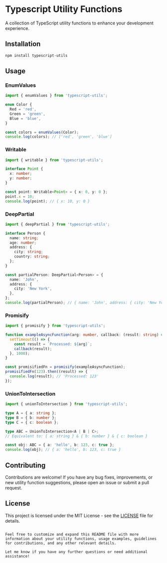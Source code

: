 # Typescript Utility Functions

A collection of TypeScript utility functions to enhance your development experience.

## Installation
``` bash
npm install typescript-utils
```

## Usage

### EnumValues

```typescript
import { enumValues } from 'typescript-utils';

enum Color {
  Red = 'red',
  Green = 'green',
  Blue = 'blue',
}

const colors = enumValues(Color);
console.log(colors); // ['red', 'green', 'blue']
```

### Writable

```typescript
import { writable } from 'typescript-utils';

interface Point {
  x: number;
  y: number;
}

const point: Writable<Point> = { x: 0, y: 0 };
point.x = 10;
console.log(point); // { x: 10, y: 0 }
```

### DeepPartial

```typescript
import { deepPartial } from 'typescript-utils';

interface Person {
  name: string;
  age: number;
  address: {
    city: string;
    country: string;
  };
}

const partialPerson: DeepPartial<Person> = {
  name: 'John',
  address: {
    city: 'New York',
  },
};
console.log(partialPerson); // { name: 'John', address: { city: 'New York' } }
```

### Promisify

```typescript
import { promisify } from 'typescript-utils';

function exampleAsyncFunction(arg: number, callback: (result: string) => void) {
  setTimeout(() => {
    const result = `Processed: ${arg}`;
    callback(result);
  }, 1000);
}

const promisifiedFn = promisify(exampleAsyncFunction);
promisifiedFn(123).then((result) => {
  console.log(result); // 'Processed: 123'
});
```

### UnionToIntersection

```typescript
import { unionToIntersection } from 'typescript-utils';

type A = { a: string };
type B = { b: number };
type C = { c: boolean };

type ABC = UnionToIntersection<A | B | C>;
// Equivalent to: { a: string } & { b: number } & { c: boolean }

const obj: ABC = { a: 'hello', b: 123, c: true };
console.log(obj); // { a: 'hello', b: 123, c: true }
```

## Contributing

Contributions are welcome! If you have any bug fixes, improvements, or new utility function suggestions, please open an issue or submit a pull request.

## License

This project is licensed under the MIT License - see the [LICENSE](LICENSE) file for details.
```

Feel free to customize and expand this README file with more information about your utility functions, usage examples, guidelines for contributions, and any other relevant details.

Let me know if you have any further questions or need additional assistance!